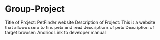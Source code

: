 # Group-Project
Title of Project: PetFinder website
Description of Project: This is a website that allows users to find pets and read descriptions of pets 
Description of target browser: Andriod
Link to developer manual
